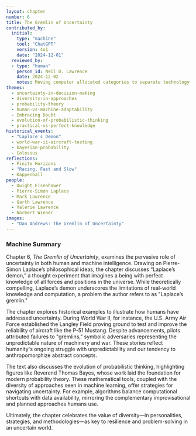 ```yaml
---
layout: chapter
number: 6
title: The Gremlin of Uncertainty
contributed_by:
  initial:
    type: "machine"
    tool: "ChatGPT"
    version: 4o1
    date: "2024-12-01"
  reviewed_by:
  - type: "human"
    person_id: Neil D. Lawrence
    date: 2024-12-02
    notes: Moving computer allocated categories to separate technology and media and to merge reflections.
themes:
  - uncertainty-in-decision-making
  - diversity-in-approaches
  - probability-theory
  - human-vs-machine-adaptability
  - Embracing Doubt
  - evolution-of-probabilistic-thinking
  - practical-vs-perfect-knowledge
historical_events:
  - "Laplace's Demon"
  - world-war-ii-aircraft-testing
  - bayesian-probability
  - Colossus
reflections:
  - Finite Horizons
  - "Racing, Fast and Slow"
  - Kappenball
people:
  - Dwight Eisenhower
  - Pierre-Simon Laplace
  - Mark Lawrence
  - Garth Lawrence
  - Valerie Lawrence
  - Norbert Wiener
images:
  - "Dan Andrews: The Gremlin of Uncertainty"
---
```


<div class="machine-commentary" markdown="1">
  
### Machine Summary

Chapter 6, *The Gremlin of Uncertainty*, examines the pervasive role of uncertainty in both human and machine intelligence. Drawing on Pierre-Simon Laplace’s philosophical ideas, the chapter discusses “Laplace’s demon,” a thought experiment that imagines a being with perfect knowledge of all forces and positions in the universe. While theoretically compelling, Laplace’s demon underscores the limitations of real-world knowledge and computation, a problem the author refers to as "Laplace’s gremlin."

The chapter explores historical examples to illustrate how humans have addressed uncertainty. During World War II, for instance, the U.S. Army Air Force established the Langley Field proving ground to test and improve the reliability of aircraft like the P-51 Mustang. Despite advancements, pilots attributed failures to "gremlins," symbolic adversaries representing the unpredictable nature of machinery and war. These stories reflect humanity's ongoing struggle with unpredictability and our tendency to anthropomorphize abstract concepts.

The text also discusses the evolution of probabilistic thinking, highlighting figures like Reverend Thomas Bayes, whose work laid the foundation for modern probability theory. These mathematical tools, coupled with the diversity of approaches seen in machine learning, offer strategies for navigating uncertainty. For example, algorithms balance computational shortcuts with data availability, mirroring the complementary improvisational and planned approaches humans use.

Ultimately, the chapter celebrates the value of diversity—in personalities, strategies, and methodologies—as key to resilience and problem-solving in an uncertain world.
</div>
